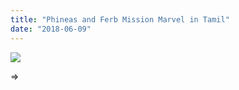 ```yaml
---
title: "Phineas and Ferb Mission Marvel in Tamil"
date: "2018-06-09"
---
```


[![](https://3.bp.blogspot.com/-7t8coLGFwhQ/WoLlAyyvJyI/AAAAAAAAAGo/_kKizLEux74swi_QcW3djLUEyzlr3dZwQCLcBGAs/s400/Phineas_and_Ferb_-_Mission_Marvel_New_Logo.jpg)](https://3.bp.blogspot.com/-7t8coLGFwhQ/WoLlAyyvJyI/AAAAAAAAAGo/_kKizLEux74swi_QcW3djLUEyzlr3dZwQCLcBGAs/s1600/Phineas_and_Ferb_-_Mission_Marvel_New_Logo.jpg)

\=>
